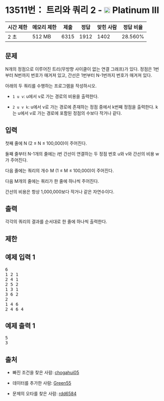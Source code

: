 # 13511번： 트리와 쿼리 2 - <img src="https://static.solved.ac/tier_small/18.svg" style="height:20px" /> Platinum III



| 시간 제한 | 메모리 제한 | 제출 | 정답 | 맞힌 사람 | 정답 비율 |
| --- | --- | --- | --- | --- | --- |
| 2 초 | 512 MB | 6315 | 1912 | 1402 | 28.560% |
## 문제

N개의 정점으로 이루어진 트리(무방향 사이클이 없는 연결 그래프)가 있다. 정점은 1번부터 N번까지 번호가 매겨져 있고, 간선은 1번부터 N-1번까지 번호가 매겨져 있다.

아래의 두 쿼리를 수행하는 프로그램을 작성하시오.

- <code>1 u v</code>: u에서 v로 가는 경로의 비용을 출력한다.

- <code>2 u v k</code>: u에서 v로 가는 경로에 존재하는 정점 중에서 k번째 정점을 출력한다. k는 u에서 v로 가는 경로에 포함된 정점의 수보다 작거나 같다.

## 입력

첫째 줄에 N (2 ≤ N ≤ 100,000)이 주어진다.

둘째 줄부터 N-1개의 줄에는 i번 간선이 연결하는 두 정점 번호 u와 v와 간선의 비용 w가 주어진다.

다음 줄에는 쿼리의 개수 M (1 ≤ M ≤ 100,000)이 주어진다.

다음 M개의 줄에는 쿼리가 한 줄에 하나씩 주어진다.

간선의 비용은 항상 1,000,000보다 작거나 같은 자연수이다.

## 출력

각각의 쿼리의 결과를 순서대로 한 줄에 하나씩 출력한다.

## 제한

## 예제 입력 1

<pre>6
1 2 1
2 4 1
2 5 2
1 3 1
3 6 2
2
1 4 6
2 4 6 4
</pre>
## 예제 출력 1

<pre>5
3
</pre>
## 출처

- 빠진 조건을 찾은 사람: [chogahui05](/user/chogahui05)

- 데이터를 추가한 사람: [Green55](/user/Green55)

- 문제의 오타를 찾은 사람: [rdd6584](/user/rdd6584)